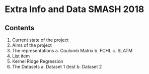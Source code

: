 # Extra Info and Data SMASH 2018

## Contents

 1. Current state of the project
 2. Aims of the project
 3. The representations
	 a. Coulomb Matrix
	 b. FCHL
	 c. SLATM 
 4. List item
 5. Kernel Ridge Regression
 6. The Datasets
	 a. Dataset 1 (test 
	 b. Dataset 2 

<!--stackedit_data:
eyJoaXN0b3J5IjpbLTE3MDc5MDgyNTUsLTEwODY5MDIxNDNdfQ
==
-->